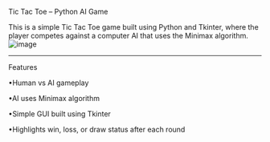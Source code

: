 Tic Tac Toe – Python AI Game

This is a simple Tic Tac Toe game built using Python and Tkinter, where the player competes against a computer AI that uses the Minimax algorithm.
![image](https://github.com/user-attachments/assets/93a915bc-169f-4579-b507-2288e770f103)

___________________________________________________________________________________________________________________________________________________________________
Features

 •Human vs AI gameplay

 •AI uses Minimax algorithm 

 •Simple GUI built using Tkinter

 •Highlights win, loss, or draw status after each round

